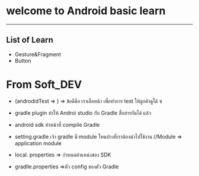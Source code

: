 # welcome to Android basic learn
----------
## List of Learn

* Gesture&Fragment
* Button

# From Soft_DEV

* (androdidTest => ) => ข้อดีคือ เราเลือหน้า เพื่อทำการ test ให้ลูกค้าดูได้ ฃ

* gradle plugin ทำให้ Androi studio กับ  Gradle สื่อสารกันได้ แล้ว 
* android sdk ทำหน้าที่ compile Gradle 
* setting.gradle เจ้า gradle มี module ใหนบ้างที่เราต้องนำไปใช้งาน 
//Module => application module
* local.	properties => กำหนดตำแหน่งของ SDK
* gradlle.properties =>ตัว config ของตัว Gradle 
